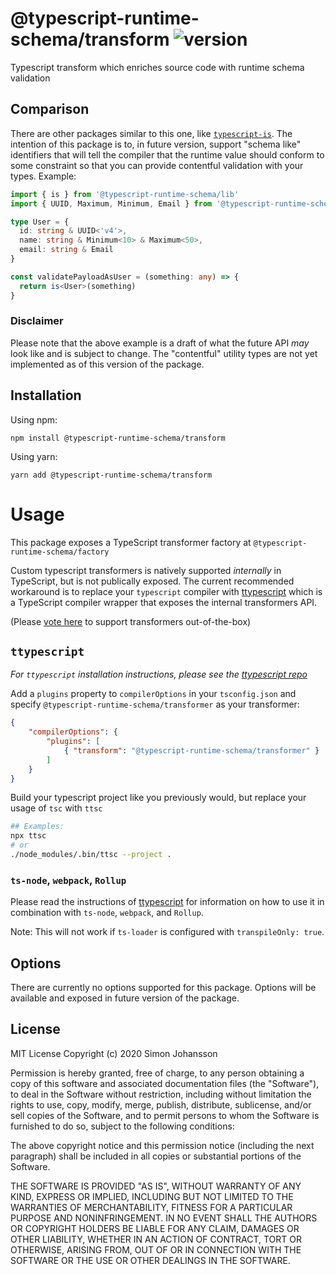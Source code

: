 # @typescript-runtime-schema/transform ![version](https://badgen.net/badge/version/1.0.0/blue)
Typescript transform which enriches source code with runtime schema validation

## Comparison
There are other packages similar to this one, like [`typescript-is`](https://github.com/woutervh-/typescript-is). The intention of this package is to, in future version, support "schema like" identifiers that will tell the compiler that the runtime value should conform to some constraint so that you can provide contentful validation with your types. Example:
```ts
import { is } from '@typescript-runtime-schema/lib'
import { UUID, Maximum, Minimum, Email } from '@typescript-runtime-schema/lib/contentful'

type User = {
  id: string & UUID<'v4'>,
  name: string & Minimum<10> & Maximum<50>,
  email: string & Email
}

const validatePayloadAsUser = (something: any) => {
  return is<User>(something)
}
```

### Disclaimer
Please note that the above example is a draft of what the future API _may_ look like and is subject to change. The "contentful" utility types are not yet implemented as of this version of the package.
## Installation
Using npm:
```
npm install @typescript-runtime-schema/transform
```
Using yarn:
```
yarn add @typescript-runtime-schema/transform
```
# Usage

This package exposes a TypeScript transformer factory at `@typescript-runtime-schema/factory`

Custom typescript transformers is natively supported _internally_ in TypeScript, but is not publically exposed. The current recommended workaround is to replace your `typescript` compiler with [ttypescript](https://github.com/cevek/ttypescript) which is a TypeScript compiler wrapper that exposes the internal transformers API.

(Please [vote here](https://github.com/Microsoft/TypeScript/issues/14419) to support transformers out-of-the-box)

## `ttypescript`
_For `ttypescript` installation instructions, please see the [ttypescript repo](https://github.com/cevek/ttypescript)_

Add a `plugins` property to `compilerOptions` in your `tsconfig.json` and specify `@typescript-runtime-schema/transformer` as your transformer:

```json
{
    "compilerOptions": {
        "plugins": [
            { "transform": "@typescript-runtime-schema/transformer" }
        ]
    }
}
```

Build your typescript project like you previously would, but replace your usage of `tsc` with `ttsc`

```bash
## Examples:
npx ttsc
# or
./node_modules/.bin/ttsc --project .
```

### `ts-node`, `webpack`, `Rollup`
Please read the instructions of [ttypescript](https://github.com/cevek/ttypescript/blob/master/README.md) for information on how to use it in combination with `ts-node`, `webpack`, and `Rollup`.

Note: This will not work if `ts-loader` is configured with `transpileOnly: true`.

## Options

There are currently no options supported for this package. Options will be available and exposed in future version of the package.
## License
MIT License Copyright (c) 2020 Simon Johansson

Permission is hereby granted, free of charge, to any person obtaining a copy of this software and associated documentation files (the "Software"), to deal in the Software without restriction, including without limitation the rights to use, copy, modify, merge, publish, distribute, sublicense, and/or sell copies of the Software, and to permit persons to whom the Software is furnished to do so, subject to the following conditions:

The above copyright notice and this permission notice (including the next paragraph) shall be included in all copies or substantial portions of the Software.

THE SOFTWARE IS PROVIDED "AS IS", WITHOUT WARRANTY OF ANY KIND, EXPRESS OR IMPLIED, INCLUDING BUT NOT LIMITED TO THE WARRANTIES OF MERCHANTABILITY, FITNESS FOR A PARTICULAR PURPOSE AND NONINFRINGEMENT. IN NO EVENT SHALL THE AUTHORS OR COPYRIGHT HOLDERS BE LIABLE FOR ANY CLAIM, DAMAGES OR OTHER LIABILITY, WHETHER IN AN ACTION OF CONTRACT, TORT OR OTHERWISE, ARISING FROM, OUT OF OR IN CONNECTION WITH THE SOFTWARE OR THE USE OR OTHER DEALINGS IN THE SOFTWARE.
